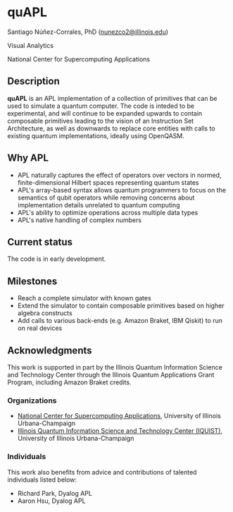 # quAPL


Santiago Núñez-Corrales, PhD (nunezco2@illinois.edu)

Visual Analytics

National Center for Supercomputing Applications

## Description

**quAPL** is an APL implementation of a collection of primitives that can be used to simulate a quantum computer. The code is inteded to be experimental, and will continue to be expanded upwards to contain composable primitives leading to the vision of an Instruction Set Architecture, as well as downwards to replace core entities with calls to existing quantum implementations, ideally using OpenQASM.

## Why APL

* APL naturally captures the effect of operators over vectors in normed, finite-dimensional Hilbert spaces representing quantum states
* APL's array-based syntax allows quantum programmers to focus on the semantics of qubit operators while removing concerns about implementation details unrelated to quantum computing
* APL's ability to optimize operations across multiple data types
* APL's native handling of complex numbers

## Current status

The code is in early development.


## Milestones

* Reach a complete simulator with known gates
* Extend the simulator to contain composable primitives based on higher algebra constructs
* Add calls to various back-ends (e.g. Amazon Braket, IBM Qiskit) to run on real devices

## Acknowledgments

This work is supported in part by the 
Illinois Quantum Information Science and Technology Center through the Illinois Quantum Applications Grant Program, including Amazon Braket credits.
### Organizations
* [National Center for Supercomputing Applications](https://www.ncsa.illinois.edu), University of Illinois Urbana-Champaign
* [Illinois Quantum Information Science and Technology Center (IQUIST)](https://iquist.illinois.edu), University of Illinois Urbana-Champaign

### Individuals

This work also benefits from advice and contributions of talented individuals listed below:

* Richard Park, Dyalog APL
* Aaron Hsu, Dyalog APL

